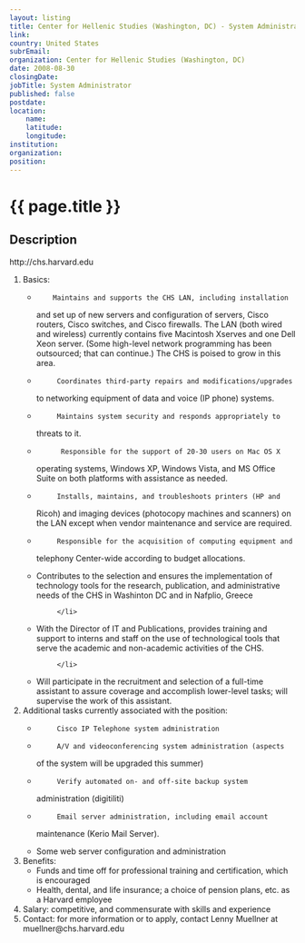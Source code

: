 ```yaml
---
layout: listing
title: Center for Hellenic Studies (Washington, DC) - System Administrator
link:
country: United States
subrEmail: 
organization: Center for Hellenic Studies (Washington, DC) 
date: 2008-08-30
closingDate: 
jobTitle: System Administrator
published: false
postdate:
location:
    name: 
    latitude: 
    longitude: 
institution: 
organization: 
position: 
--- 
```



# {{ page.title }}

## Description


<p>
http://chs.harvard.edu
</p>

<ol>
<li>
Basics:
<ul>
<li>

        Maintains and supports the CHS LAN, including installation
and set up of new servers and configuration of servers, Cisco routers,
Cisco switches, and Cisco firewalls. The LAN (both wired and wireless)
currently contains five Macintosh Xserves and one Dell Xeon server.
(Some high-level network programming has been outsourced; that can
continue.) The CHS is poised to grow in this area.
</li>
<li>

         Coordinates third-party repairs and modifications/upgrades
to networking equipment of data and voice (IP phone) systems.
</li>
<li>

         Maintains system security and responds appropriately to
threats to it.
</li>
<li>

          Responsible for the support of 20-30 users on Mac OS X
operating systems, Windows XP, Windows Vista, and MS Office Suite on
both platforms with assistance as needed.
</li>
<li>

         Installs, maintains, and troubleshoots printers (HP and
Ricoh) and imaging devices (photocopy machines and scanners) on the
LAN except when vendor maintenance and service are required.
</li>
<li>

         Responsible for the acquisition of computing equipment and
telephony Center-wide according to budget allocations.
</li>
<li>
         Contributes to the selection and ensures the
implementation of technology tools for the research, publication, and
administrative needs of the CHS in Washinton DC and in Nafplio, Greece

         </li>
<li>With the Director of IT and Publications, provides
training and support to interns and staff on the use of technological
tools that serve the academic and non-academic activities of the CHS.

         </li>
<li>Will participate in the recruitment and selection of a
full-time assistant to assure coverage and accomplish lower-level
tasks; will supervise the work of this assistant.
</li>
</ul>

</li>
<li>
Additional tasks currently associated with the position:
<ul>
<li>

         Cisco IP Telephone system administration
</li>
<li>

         A/V and videoconferencing system administration (aspects
of the system will be upgraded this summer)
</li>
<li>


         Verify automated on- and off-site backup system
administration (digitiliti)
</li>
<li>


         Email server administration, including email account
maintenance (Kerio Mail Server).
</li>
<li>
Some web server configuration and administration
</li>
</ul>
</li>
<li>
Benefits:
<ul>
<li>
Funds and time off for professional training and
certification, which is encouraged
</li>
<li>
 Health, dental, and life insurance; a choice of pension
plans, etc. as a Harvard employee
</li>
</ul>
<li>
Salary: competitive, and commensurate with skills and experience
</li>

<li>Contact: for more information or to apply, contact Lenny Muellner
at muellner@chs.harvard.edu
</li>
</ol>
